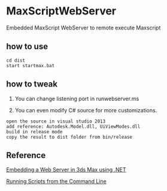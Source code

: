 # MaxScriptWebServer

Embedded MaxScript WebServer to remote execute Maxscript

## how to use

```
cd dist
start startmax.bat
```

## how to tweak

1. You can change listening port in runwebserver.ms

2. You can even modify C# source for more customizations.

```
open the source in visual studio 2013
add reference: Autodesk.Model.dll, UiViewModes.dll
build in release mode
copy the result to dist folder from bin/release
```

## Reference

[Embedding a Web Server in 3ds Max using .NET](http://area.autodesk.com/blogs/the-3ds-max-blog/embedding-a-web-server-in-3ds-max-using-net)

[Running Scripts from the Command Line](https://knowledge.autodesk.com/support/3ds-max/learn-explore/caas/CloudHelp/cloudhelp/2015/ENU/3DSMax/files/GUID-BCB04DEC-7967-4091-B980-638CFDFE47EC-htm.html)
